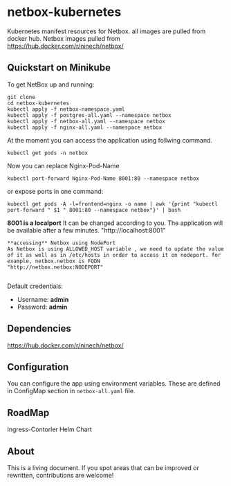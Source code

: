 # netbox-kubernetes
Kubernetes manifest resources for Netbox.  all images are pulled from docker hub. Netbox images pulled from https://hub.docker.com/r/ninech/netbox/


## Quickstart on Minikube

To get NetBox up and running:

```
git clone 
cd netbox-kubernetes
kubectl apply -f netbox-namespace.yaml 
kubectl apply -f postgres-all.yaml --namespace netbox
kubectl apply -f netbox-all.yaml --namespace netbox
kubectl apply -f nginx-all.yaml --namespace netbox
```

At the moment you can access the application using follwing command. 
```
kubectl get pods -n netbox
```
Now you can replace  Nginx-Pod-Name
```
kubectl port-forward Nginx-Pod-Name 8001:80 --namespace netbox
```
or expose ports in one command:
```
kubectl get pods -A -l=frontend=nginx -o name | awk '{print "kubectl port-forward " $1 " 8001:80 --namespace netbox"}' | bash
```

**8001 is a localport** It can be changed according to you. 
The application will be available after a few minutes.
"http://localhost:8001"

```
**accessing** Netbox using NodePort 
As Netbox is using ALLOWED_HOST variable , we need to update the value of it as well as in /etc/hosts in order to access it on nodeport. for example, netbox.netbox is FQDN   
"http://netbox.netbox:NODEPORT"
 
```
Default credentials:

* Username: **admin**
* Password: **admin**


## Dependencies
https://hub.docker.com/r/ninech/netbox/

## Configuration

You can configure the app using environment variables. These are defined in ConfigMap section in `netbox-all.yaml` file.

## RoadMap
Ingress-Contorler 
Helm Chart

## About
This is a living document. If you spot areas that can be improved or rewritten, contributions are welcome! 
